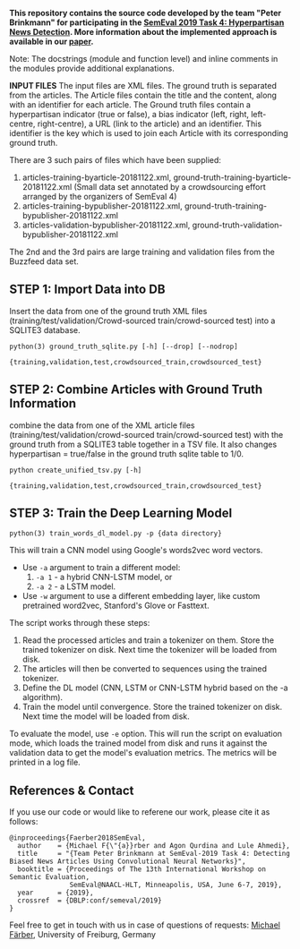 **This repository contains the source code developed by the team "Peter Brinkmann" for participating in the [SemEval 2019 Task 4: Hyperpartisan News Detection](https://webis.de/events/semeval-19/). More information about the implemented approach is available in our [paper](http://dbis.informatik.uni-freiburg.de/content/team/faerber/papers/SemEval_2019_Task_4.pdf).**

Note: The docstrings (module and function level) and inline comments in the modules provide additional explanations.


**INPUT FILES**
The input files are XML files. The ground truth is separated from the articles.
The Article files contain the title and the content, along with an identifier for each article.
The Ground truth files contain a hyperpartisan indicator (true or false), a bias indicator (left, right, left-centre, right-centre),
a URL (link to the article) and an identifier.
This identifier is the key which is used to join each Article with its corresponding ground truth.

There are 3 such pairs of files which have been supplied:

1. articles-training-byarticle-20181122.xml, ground-truth-training-byarticle-20181122.xml (Small data set annotated by a crowdsourcing effort arranged by the organizers of SemEval 4)
2. articles-training-bypublisher-20181122.xml, ground-truth-training-bypublisher-20181122.xml
3. articles-validation-bypublisher-20181122.xml, ground-truth-validation-bypublisher-20181122.xml

The 2nd and the 3rd pairs are large training and validation files from the Buzzfeed data set.


## STEP 1: Import Data into DB
Insert the data from one of the ground truth XML files (training/test/validation/Crowd-sourced train/crowd-sourced test) into a SQLITE3 database.
```
python(3) ground_truth_sqlite.py [-h] [--drop] [--nodrop]
                  {training,validation,test,crowdsourced_train,crowdsourced_test}
```
## STEP 2: Combine Articles with Ground Truth Information
combine the data from one of the XML article files (training/test/validation/crowd-sourced train/crowd-sourced test)
with the ground truth from a SQLITE3 table together in a TSV file. It also changes hyperpartisan = true/false in the
ground truth sqlite table to 1/0.
```
python create_unified_tsv.py [-h]
                {training,validation,test,crowdsourced_train,crowdsourced_test}
```
## STEP 3: Train the Deep Learning Model
```
python(3) train_words_dl_model.py -p {data directory}
```
This will train a CNN model using Google's words2vec word vectors. 
 - Use `-a` argument to train a different model: 
    1. `-a 1` - a hybrid CNN-LSTM model, or 
    2. `-a 2` - a LSTM model.
 - Use `-w` argument to use a different embedding layer, like custom pretrained word2vec, Stanford's Glove or Fasttext.

The script works through these steps: 
  1. Read the processed articles and train a tokenizer on them. Store the trained tokenizer on disk. Next time the tokenizer will be loaded from disk.
  2. The articles will then be converted to sequences using the trained tokenizer.
  3. Define the DL model (CNN, LSTM or CNN-LSTM hybrid based on the -a algorithm).
  4. Train the model until convergence. Store the trained tokenizer on disk. Next time the model will be loaded from disk.

To evaluate the model, use `-e` option.  This will run the script on evaluation mode, which loads the trained model from disk and runs it against the validation data to get the model's evaluation metrics. The metrics will be printed in a log file.

## References & Contact
If you use our code or would like to referene our work, please cite it as follows:
```
@inproceedings{Faerber2018SemEval,
  author    = {Michael F{\"{a}}rber and Agon Qurdina and Lule Ahmedi},
  title     = "{Team Peter Brinkmann at SemEval-2019 Task 4: Detecting Biased News Articles Using Convolutional Neural Networks}",
  booktitle = {Proceedings of The 13th International Workshop on Semantic Evaluation,
               SemEval@NAACL-HLT, Minneapolis, USA, June 6-7, 2019},
  year      = {2019},
  crossref  = {DBLP:conf/semeval/2019}
}
```
Feel free to get in touch with us in case of questions of requests:
[Michael Färber](https://sites.google.com/view/michaelfaerber/), University of Freiburg, Germany
